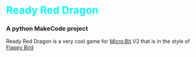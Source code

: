 # <span style="color: #00fbff">Ready Red Dragon</span>
### A python MakeCode project
Ready Red Dragon is a very cool game for [Micro:Bit](https://microbit.org/) V2 that is in the style of [Flappy Bird](https://flappybird.io/)